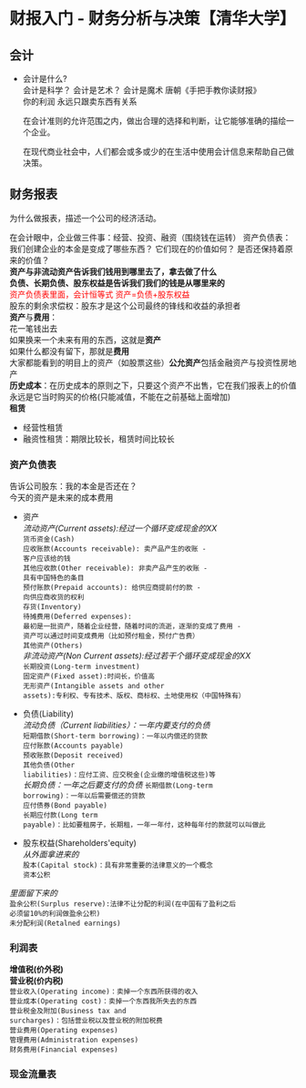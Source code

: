 # 财报入门 - 财务分析与决策【清华大学】

## 会计
* 会计是什么?  
  会计是科学？ 会计是艺术？ 会计是魔术  唐朝《手把手教你读财报》  
  你的利润 永远只跟卖东西有关系  

  在会计准则的允许范围之内，做出合理的选择和判断，让它能够准确的描绘一个企业。

  在现代商业社会中，人们都会或多或少的在生活中使用会计信息来帮助自己做决策。

## 财务报表  
为什么做报表，描述一个公司的经济活动。

在会计眼中，企业做三件事：经营、投资、融资（围绕钱在运转）
资产负债表：我们创建企业的本金是变成了哪些东西？ 它们现在的价值如何？ 是否还保持着原来的价值？  
**资产与非流动资产告诉我们钱用到哪里去了，拿去做了什么**  
**负债、长期负债、股东权益是告诉我们我们的钱是从哪里来的**  
<font color=red>资产负债表里面，会计恒等式  资产=负债+股东权益</font>  
<font>股东的剩余求偿权：股东才是这个公司最终的锋线和收益的承担者</font>  
**资产**与**费用**：  
花一笔钱出去  
如果换来一个未来有用的东西，这就是**资产**  
如果什么都没有留下，那就是**费用**  
大家都能看到的明目上的资产（如股票这些）**公允资产**包括金融资产与投资性房地产    
**历史成本**：在历史成本的原则之下，只要这个资产不出售，它在我们报表上的价值永远是它当时购买的价格(只能减值，不能在之前基础上面增加)      
**租赁**  

* 经营性租赁  
* 融资性租赁：期限比较长，租赁时间比较长
### 资产负债表  
告诉公司股东：我的本金是否还在？  
今天的资产是未来的成本费用  
* 资产  
*流动资产(Current assets):经过一个循环变成现金的XX*    
<code>货币资金(Cash)</code>  
<code>应收账款(Accounts receivable): 卖产品产生的收账 - 客户应该给的钱</code>  
<code>其他应收款(Other receivable): 非卖产品产生的收账 - 具有中国特色的条目</code>   
<code>预付账款(Prepaid accounts): 给供应商提前付的款 - 向供应商收货的权利</code>  
<code>存货(Inventory)</code>  
<code>待摊费用(Deferred expenses): 最初是一批资产，随着企业经营，随着时间的流逝，逐渐的变成了费用 - 资产可以通过时间变成费用（比如预付租金，预付广告费）</code>  
<code>其他资产(Others)</code>  
*非流动资产(Non Current assets):经过若干个循环变成现金的XX*  
<code>长期投资(Long-term investment)</code>  
<code>固定资产(Fixed asset):时间长，价值高</code>  
<code>无形资产(Intangible assets and other assets):专利权、专有技术、版权、商标权、土地使用权（中国特殊有）</code>   

* 负债(Liability)  
*流动负债（Current liabilities）：一年内要支付的负债*  
<code>短期借款(Short-term borrowing)：一年以内偿还的贷款</code>  
<code>应付账款(Accounts payable)</code>  
<code>预收账款(Deposit received)</code>  
<code>其他负债(Other liabilities)：应付工资、应交税金(企业缴的增值税这些)等</code>  
*长期负债：一年之后要支付的负债*
<code>长期借款(Long-term borrowing)：一年以后需要偿还的贷款</code>  
<code>应付债券(Bond payable)</code>  
<code>长期应付款(Long term payable)：比如要租房子，长期租，一年一年付，这种每年付的款就可以叫做此</code>  
* 股东权益(Shareholders'equity)  
*从外面拿进来的*  
<code>股本(Capital stock)：具有非常重要的法律意义的一个概念</code>  
<code>资本公积</code>  

*里面留下来的*    
<code>盈余公积(Surplus reserve):法律不让分配的利润(在中国有了盈利之后 必须留10%的利润做盈余公积)</code>  
<code>未分配利润(Retalned earnings)</code>  

### 利润表  
**增值税(价外税)**  
**营业税(价内税)**  
<code>营业收入(Operating income)：卖掉一个东西所获得的收入</code>  
<code>营业成本(Operating cost)：卖掉一个东西我所失去的东西</code>  
<code>营业税金及附加(Business tax and surcharges)：包括营业税以及营业税的附加税费</code>  
<code>营业费用(Operating expenses)</code>  
<code>管理费用(Administration expenses)</code>  
<code>财务费用(Financial expenses)</code>  

### 现金流量表  

